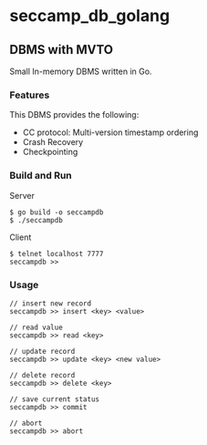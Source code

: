 # seccamp_db_golang
## DBMS with MVTO
Small In-memory DBMS written in Go.

### Features
This DBMS provides the following:
- CC protocol: Multi-version timestamp ordering
- Crash Recovery
- Checkpointing

### Build and Run
Server
```
$ go build -o seccampdb
$ ./seccampdb
```
Client
```
$ telnet localhost 7777
seccampdb >> 
```

### Usage
```
// insert new record
seccampdb >> insert <key> <value>

// read value
seccampdb >> read <key>

// update record
seccampdb >> update <key> <new value>

// delete record
seccampdb >> delete <key>

// save current status
seccampdb >> commit

// abort
seccampdb >> abort
```
